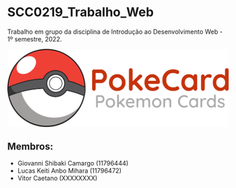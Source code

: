 # SCC0219_Trabalho_Web

Trabalho em grupo da disciplina de Introdução ao Desenvolvimento Web - 1º semestre, 2022.

![Logo](./img/logo.png)

## Membros:

- Giovanni Shibaki Camargo (11796444)
- Lucas Keiti Anbo Mihara (11796472)
- Vitor Caetano (XXXXXXXX)
